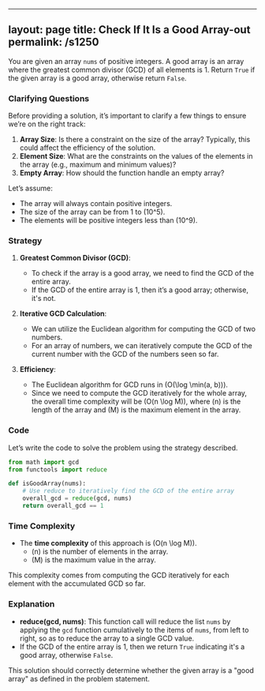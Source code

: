 
---
layout: page
title:  Check If It Is a Good Array-out
permalink: /s1250
---
You are given an array `nums` of positive integers. A good array is an array where the greatest common divisor (GCD) of all elements is 1. Return `True` if the given array is a good array, otherwise return `False`.

### Clarifying Questions
Before providing a solution, it’s important to clarify a few things to ensure we’re on the right track:
1. **Array Size**: Is there a constraint on the size of the array? Typically, this could affect the efficiency of the solution.
2. **Element Size**: What are the constraints on the values of the elements in the array (e.g., maximum and minimum values)?
3. **Empty Array**: How should the function handle an empty array?

Let’s assume:
- The array will always contain positive integers.
- The size of the array can be from 1 to \(10^5\).
- The elements will be positive integers less than \(10^9\).

### Strategy
1. **Greatest Common Divisor (GCD)**:
   - To check if the array is a good array, we need to find the GCD of the entire array. 
   - If the GCD of the entire array is 1, then it’s a good array; otherwise, it's not.
  
2. **Iterative GCD Calculation**:
   - We can utilize the Euclidean algorithm for computing the GCD of two numbers.
   - For an array of numbers, we can iteratively compute the GCD of the current number with the GCD of the numbers seen so far.
  
3. **Efficiency**:
   - The Euclidean algorithm for GCD runs in \(O(\log \min(a, b))\).
   - Since we need to compute the GCD iteratively for the whole array, the overall time complexity will be \(O(n \log M)\), where \(n\) is the length of the array and \(M\) is the maximum element in the array.

### Code
Let’s write the code to solve the problem using the strategy described.

```python
from math import gcd
from functools import reduce

def isGoodArray(nums):
    # Use reduce to iteratively find the GCD of the entire array
    overall_gcd = reduce(gcd, nums)
    return overall_gcd == 1
```

### Time Complexity
- The **time complexity** of this approach is \(O(n \log M)\).
  - \(n\) is the number of elements in the array.
  - \(M\) is the maximum value in the array.
  
This complexity comes from computing the GCD iteratively for each element with the accumulated GCD so far.

### Explanation
- **reduce(gcd, nums)**: This function call will reduce the list `nums` by applying the `gcd` function cumulatively to the items of `nums`, from left to right, so as to reduce the array to a single GCD value.
- If the GCD of the entire array is 1, then we return `True` indicating it's a good array, otherwise `False`.

This solution should correctly determine whether the given array is a "good array" as defined in the problem statement.